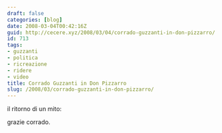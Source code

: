 ```yaml
---
draft: false
categories: [blog]
date: 2008-03-04T00:42:16Z
guid: http://cecere.xyz/2008/03/04/corrado-guzzanti-in-don-pizzarro/
id: 713
tags:
- guzzanti
- politica
- ricreazione
- ridere
- video
title: Corrado Guzzanti in Don Pizzarro
slug: /2008/03/corrado-guzzanti-in-don-pizzarro/
---
```


il ritorno di un mito:

grazie corrado.